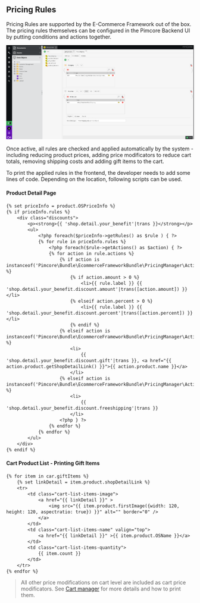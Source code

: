 ## Pricing Rules
Pricing Rules are supported by the E-Commerce Framework out of the box. The pricing rules themselves can be configured 
in the Pimcore Backend UI by putting conditions and actions together. 

![Pricing Rules](../img/pricing-rules.png)

Once active, all rules are checked and applied automatically by the system - including reducing product prices, adding 
price modificators to reduce cart totals, removing shipping costs and adding gift items to the cart. 

To print the applied rules in the frontend, the developer needs to add some lines of code. Depending on the location, 
following scripts can be used. 


#### Product Detail Page
```twig
{% set priceInfo = product.OSPriceInfo %}
{% if priceInfo.rules %}
	<div class="discounts">
		<p><strong>{{ 'shop.detail.your_benefit'|trans }}</strong></p>
		<ul>
			<?php foreach($priceInfo->getRules() as $rule ) { ?>
            {% for rule in priceInfo.rules %}
				<?php foreach($rule->getActions() as $action) { ?>
                {% for action in rule.actions %}
                    {% if action is instanceof('Pimcore\Bundle\EcommerceFrameworkBundle\PricingManager\Action\ProductDiscount') %}
                        {% if action.amount > 0 %}
							<li>{{ rule.label }} {{ 'shop.detail.your_benefit.discount.amount'|trans([action.amount]) }}</li>
                        {% elseif action.percent > 0 %} 
							<li>{{ rule.label }} {{ 'shop.detail.your_benefit.discount.percent'|trans([action.percent]) }}</li>
						{% endif %}
					{% elseif action is instanceof('Pimcore\Bundle\EcommerceFrameworkBundle\PricingManager\Action\GiftInterface') %}
                        <li>
                            {{ 'shop.detail.your_benefit.discount.gift'|trans }}, <a href="{{ action.product.getShopDetailLink() }}">{{ action.product.name }}</a>
                        </li>
                    {% elseif action is instanceof('Pimcore\Bundle\EcommerceFrameworkBundle\PricingManager\Action\FreeShipping') %}
						<li>
							{{ 'shop.detail.your_benefit.discount.freeshipping'|trans }}
						</li>
					<?php } ?>
				{% endfor %}
			{% endfor %}
		</ul>
	</div>
{% endif %}
```


#### Cart Product List - Printing Gift Items
```twig
{% for item in car.giftItems %}
    {% set linkDetail = item.product.shopDetailLink %}
	<tr>
		<td class="cart-list-items-image">
			<a href="{{ linkDetail }}" >
				<img src="{{ item.product.firstImage({width: 120, height: 120, aspectratio: true}) }}" alt="" border="0" />
			</a>
		</td>
		<td class="cart-list-items-name" valign="top">
			<a href="{{ linkDetail }}" >{{ item.product.OSName }}</a>
		</td>
		<td class="cart-list-items-quantity">
            {{ item.count }}
		</td>
	</tr>
{% endfor %}
```

> All other price modifications on cart level are included as cart price modificators. 
> See [Cart manager](../11_Cart_Manager.md) for more details and how to print them. 
